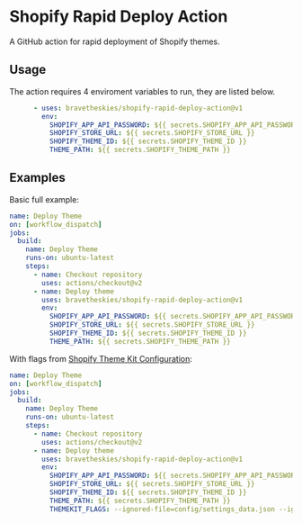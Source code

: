 # Shopify Rapid Deploy Action

A GitHub action for rapid deployment of Shopify themes.

## Usage

The action requires 4 enviroment variables to run, they are listed below.

```yml
      - uses: bravetheskies/shopify-rapid-deploy-action@v1
        env:
          SHOPIFY_APP_API_PASSWORD: ${{ secrets.SHOPIFY_APP_API_PASSWORD }}
          SHOPIFY_STORE_URL: ${{ secrets.SHOPIFY_STORE_URL }}
          SHOPIFY_THEME_ID: ${{ secrets.SHOPIFY_THEME_ID }}
          THEME_PATH: ${{ secrets.SHOPIFY_THEME_PATH }}
```

## Examples

Basic full example:

```yml
name: Deploy Theme
on: [workflow_dispatch]
jobs:
  build:
    name: Deploy Theme
    runs-on: ubuntu-latest
    steps:
      - name: Checkout repository
        uses: actions/checkout@v2
      - name: Deploy theme
        uses: bravetheskies/shopify-rapid-deploy-action@v1
        env:
          SHOPIFY_APP_API_PASSWORD: ${{ secrets.SHOPIFY_APP_API_PASSWORD }}
          SHOPIFY_STORE_URL: ${{ secrets.SHOPIFY_STORE_URL }}
          SHOPIFY_THEME_ID: ${{ secrets.SHOPIFY_THEME_ID }}
          THEME_PATH: ${{ secrets.SHOPIFY_THEME_PATH }}
```

With flags from [Shopify Theme Kit Configuration](https://shopify.github.io/themekit/configuration/#flags):

```yml
name: Deploy Theme
on: [workflow_dispatch]
jobs:
  build:
    name: Deploy Theme
    runs-on: ubuntu-latest
    steps:
      - name: Checkout repository
        uses: actions/checkout@v2
      - name: Deploy theme
        uses: bravetheskies/shopify-rapid-deploy-action@v1
        env:
          SHOPIFY_APP_API_PASSWORD: ${{ secrets.SHOPIFY_APP_API_PASSWORD }}
          SHOPIFY_STORE_URL: ${{ secrets.SHOPIFY_STORE_URL }}
          SHOPIFY_THEME_ID: ${{ secrets.SHOPIFY_THEME_ID }}
          THEME_PATH: ${{ secrets.SHOPIFY_THEME_PATH }}
          THEMEKIT_FLAGS: --ignored-file=config/settings_data.json --ignored-file=locales/*
```
